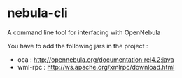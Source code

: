 nebula-cli
==========

A command line tool for interfacing with OpenNebula

You have to add the following jars in the project : 
 * oca : http://opennebula.org/documentation:rel4.2:java
 * wml-rpc : http://ws.apache.org/xmlrpc/download.html